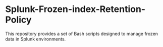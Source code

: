 # Splunk-Frozen-index-Retention-Policy
This repository provides a set of Bash scripts designed to manage frozen data in Splunk environments.
